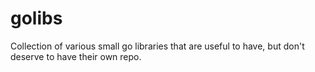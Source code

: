 # golibs

Collection of various small go libraries that are useful to have, but don't deserve to have their own repo.
